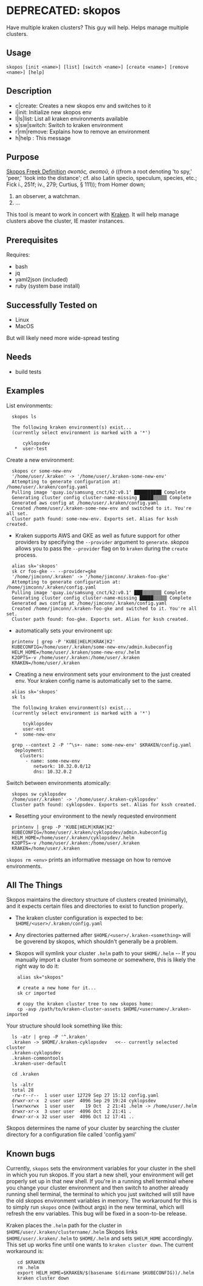 # DEPRECATED: skopos

Have multiple kraken clusters? This guy will help. Helps
manage multiple clusters.

## Usage

`skopos [init <name>] [list] [switch <name>] [create <name>] [remove <name>] [help]`

## Description

- c|create: Creates a new skopos env and switches to it
- i|init: Initialize new skopos env
- l|ls|list: List all kraken environments available
- s|sw|switch: Switch to kraken environment
- r|rm|remove: Explains how to remove an environment
- h|help : This message

## Purpose

[Skopos Freek Definition](http://biblehub.com/greek/4649.htm) *σκοπός,
σκοποῦ, ὁ* ((from a root denoting 'to spy,' 'peer,' 'look into the
distance'; cf. also Latin specio, speculum, species, etc.; Fick i., 251f;
iv., 279; Curtius, § 111)); from Homer down;

1. an observer, a watchman.
2. ...

This tool is meant to work in concert with
[Kraken](https://github.com/samsung-cnct/kraken). It will help manage
clusters above the cluster, IE master instances.

## Prerequisites

Requires:

- bash
- jq
- yaml2json (included)
- ruby (system base install)

## Successfully Tested on

- Linux
- MacOS

But will likely need more wide-spread testing

## Needs

- build tests

## Examples

List environments:

```shell
  skopos ls

  The following kraken environment(s) exist...
  (currently select environment is marked with a '*')

      cyklopsdev
   *  user-test
```

Create a new environment:

```shell
  skopos cr some-new-env
  '/home/user/.kraken' -> '/home/user/.kraken-some-new-env'
  Attempting to generate configuration at: /home/user/.kraken/config.yaml
  Pulling image 'quay.io/samsung_cnct/k2:v0.1' ██████████ Complete
  Generating cluster config cluster-name-missing █████▒▒▒▒▒ Complete
  Generated aws config at /home/user/.kraken/config.yaml
  Created /home/user/.kraken-some-new-env and switched to it. You're all set.
  Cluster path found: some-new-env. Exports set. Alias for kssh created.
```

- Kraken supports AWS and GKE as well as future support for other
  providers by specifying the `--provider` argument to `generate`.
  *skopos* allows you to pass the `--provider` flag on to `kraken`
  during the `create` process.

<!-- end list -->

```shell
  alias sk='skopos'
  sk cr foo-gke -- --provider=gke
  '/home/jimconn/.kraken' -> '/home/jimconn/.kraken-foo-gke'
  Attempting to generate configuration at: /home/jimconn/.kraken/config.yaml
  Pulling image 'quay.io/samsung_cnct/k2:v0.1' ███▒▒▒▒▒▒▒ Complete
  Generating cluster config cluster-name-missing █████▒▒▒▒▒ Complete
  Generated aws config at /home/jimconn/.kraken/config.yaml
  Created /home/jimconn/.kraken-foo-gke and switched to it. You're all set.
  Cluster path found: foo-gke. Exports set. Alias for kssh created.
```

- automatically sets your environemt up:

<!-- end list -->

```shell
  printenv | grep -P 'KUBE|HELM|KRAK|K2'
  KUBECONFIG=/home/user/.kraken/some-new-env/admin.kubeconfig
  HELM_HOME=/home/user/.kraken/some-new-env/.helm
  K2OPTS=-v /home/user/.kraken:/home/user/.kraken
  KRAKEN=/home/user/.kraken
```

- Creating a new environment sets your environment to the just created
  env. Your kraken config name is automatically set to the same.

<!-- end list -->

```shell
  alias sk='skopos'
  sk ls

  The following kraken environment(s) exist...
  (currently select environment is marked with a '*')

      tcyklopsdev
      user-est
   *  some-new-env

  grep --context 2 -P '^\s+- name: some-new-env' $KRAKEN/config.yaml
   deployment:
     clusters:
       - name: some-new-env
          network: 10.32.0.0/12
          dns: 10.32.0.2
```

Switch between environments atomically:

```shell
  skopos sw cyklopsdev
  /home/user/.kraken' -> '/home/user/.kraken-cyklopsdev'
  Cluster path found: cyklopsdev. Exports set. Alias for kssh created.
```

 - Resetting your environment to the newly requested environment

<!-- end list -->

```shell
  printenv | grep -P 'KUBE|HELM|KRAK|K2'
  KUBECONFIG=/home/user/.kraken/cyklopsdev/admin.kubeconfig
  HELM_HOME=/home/user/.kraken/cyklopsdev/.helm
  K2OPTS=-v /home/user/.kraken:/home/user/.kraken
  KRAKEN=/home/user/.kraken
```

`skopos rm <env>` prints an informative message on how to remove
environments.

## All The Things

Skopos maintains the directory structure of clusters created
(minimally), and it expects certain files and directories to exist to
function properly.

- The kraken cluster configuration is expected to be:
  `$HOME/<user>/.kraken/config.yaml`

- Any directories patterned after `$HOME/<user>/.kraken-<something>`
  will be goverend by skopos, which shouldn't generally be a problem.

- Skopos will symlink your cluster `.helm` path to your `$HOME/.helm`
  -- If you manually import a cluster from someone or somewhere, this
  is likely the right way to do it:

<!-- end list -->

```shell
    alias sk="skopos"

    # create a new home for it...
    sk cr imported

    # copy the kraken cluster tree to new skopos home:
    cp -avp /path/to/kraken-cluster-assets $HOME/<username>/.kraken-imported
```

Your structure should look something like this:

```shell
  ls -atr | grep -P '^.kraken'
  .kraken -> $HOME/.kraken-cyklopsdev   <<-- currently selected cluster
  .kraken-cyklopsdev
  .kraken-commontools
  .kraken-user-default

  cd .kraken

  ls -altr
  total 28
  -rw-r--r--  1 user user 12729 Sep 27 15:12 config.yaml
  drwxr-xr-x  2 user user  4096 Sep 29 19:24 cyklopsdev
  lrwxrwxrwx  1 user user    19 Oct  2 21:41 .helm -> /home/user/.helm
  drwxr-xr-x  3 user user  4096 Oct  2 21:41 .
  drwxr-xr-x 32 user user  4096 Oct 12 17:41 ..
```

Skopos determines the name of your cluster by searching the cluster
directory for a configuration file called 'config.yaml'

## Known bugs

Currently, `skopos` sets the environment variables for your cluster in
the shell in which you run skopos. If you start a new shell, your
environment will get properly set up in that new shell. If you're in a
running shell terminal where you change your cluster environment and
then switch to another already running shell terminal, the terminal to
which you just switched will still have the old skopos environment
variables in memory. The workaround for this is to simply run `skopos`
once (without args) in the new terminal, which will refresh the env
variables. This bug will be fixed in a soon-to-be release.

Kraken places the `.helm` path for the cluster in
`$HOME/user/.kraken/clustername/.helm` Skopos links
`$HOME/user/.kraken/.helm` to `$HOME/.helm` and sets `$HELM_HOME`
accordingly. This set up works fine until one wants to `kraken cluster
down`. The current workaround is:

```shell
    cd $KRAKEN
    rm .helm
    export HELM_HOME=$KRAKEN/$(basename $(dirname $KUBECONFIG))/.helm
    kraken cluster down
```
